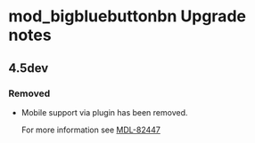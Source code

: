 # mod_bigbluebuttonbn Upgrade notes

## 4.5dev

### Removed

- Mobile support via plugin has been removed.

  For more information see [MDL-82447](https://tracker.moodle.org/browse/MDL-82447)
